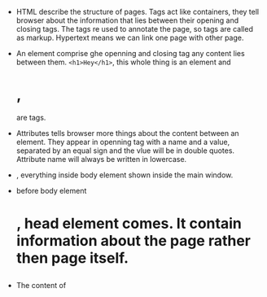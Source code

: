 * HTML describe the structure of pages. Tags act like containers, they tell browser about the information that lies between their opening and closing tags. The tags re used to annotate the page, so tags are called as markup. Hypertext means we can link one page with other page.

* An element comprise ghe openning and closing tag any content lies between them. ```<h1>Hey</h1>```, this whole thing is an element and <h1>, </h1> are tags.

* Attributes tells browser more things about the content between an element. They appear in openning tag with a name and a value, separated by an equal sign and the vlue will be in double quotes. Attribute name will always be written in lowercase.

* **<body>**, everything inside body element shown inside the main window.

* before body element **<h1>**, head element comes. It contain information about the page rather then page itself.

* The content of <title> element shown above the url bar or on the tab of that page.
